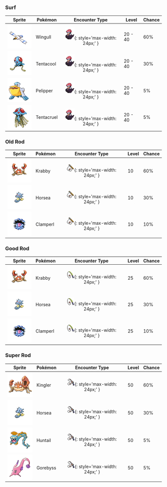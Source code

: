 ### Surf

| Sprite | Pokémon | Encounter Type | Level | Chance |
|:------:|---------|:--------------:|-------|--------|
| ![Wingull](../../assets/sprites/wingull/front.gif) | Wingull | ![Surf](../../assets/encounter_types/surf.png){: style='max-width: 24px;' } | 20 - 40 | 60% |
| ![Tentacool](../../assets/sprites/tentacool/front.gif) | Tentacool | ![Surf](../../assets/encounter_types/surf.png){: style='max-width: 24px;' } | 20 - 40 | 30% |
| ![Pelipper](../../assets/sprites/pelipper/front.gif) | Pelipper | ![Surf](../../assets/encounter_types/surf.png){: style='max-width: 24px;' } | 20 - 40 | 5% |
| ![Tentacruel](../../assets/sprites/tentacruel/front.gif) | Tentacruel | ![Surf](../../assets/encounter_types/surf.png){: style='max-width: 24px;' } | 20 - 40 | 5% |

### Old Rod

| Sprite | Pokémon | Encounter Type | Level | Chance |
|:------:|---------|:--------------:|-------|--------|
| ![Krabby](../../assets/sprites/krabby/front.gif) | Krabby | ![Old Rod](../../assets/encounter_types/old_rod.png){: style='max-width: 24px;' } | 10 | 60% |
| ![Horsea](../../assets/sprites/horsea/front.gif) | Horsea | ![Old Rod](../../assets/encounter_types/old_rod.png){: style='max-width: 24px;' } | 10 | 30% |
| ![Clamperl](../../assets/sprites/clamperl/front.gif) | Clamperl | ![Old Rod](../../assets/encounter_types/old_rod.png){: style='max-width: 24px;' } | 10 | 10% |

### Good Rod

| Sprite | Pokémon | Encounter Type | Level | Chance |
|:------:|---------|:--------------:|-------|--------|
| ![Krabby](../../assets/sprites/krabby/front.gif) | Krabby | ![Good Rod](../../assets/encounter_types/good_rod.png){: style='max-width: 24px;' } | 25 | 60% |
| ![Horsea](../../assets/sprites/horsea/front.gif) | Horsea | ![Good Rod](../../assets/encounter_types/good_rod.png){: style='max-width: 24px;' } | 25 | 30% |
| ![Clamperl](../../assets/sprites/clamperl/front.gif) | Clamperl | ![Good Rod](../../assets/encounter_types/good_rod.png){: style='max-width: 24px;' } | 25 | 10% |

### Super Rod

| Sprite | Pokémon | Encounter Type | Level | Chance |
|:------:|---------|:--------------:|-------|--------|
| ![Kingler](../../assets/sprites/kingler/front.gif) | Kingler | ![Super Rod](../../assets/encounter_types/super_rod.png){: style='max-width: 24px;' } | 50 | 60% |
| ![Horsea](../../assets/sprites/horsea/front.gif) | Horsea | ![Super Rod](../../assets/encounter_types/super_rod.png){: style='max-width: 24px;' } | 50 | 30% |
| ![Huntail](../../assets/sprites/huntail/front.gif) | Huntail | ![Super Rod](../../assets/encounter_types/super_rod.png){: style='max-width: 24px;' } | 50 | 5% |
| ![Gorebyss](../../assets/sprites/gorebyss/front.gif) | Gorebyss | ![Super Rod](../../assets/encounter_types/super_rod.png){: style='max-width: 24px;' } | 50 | 5% |

